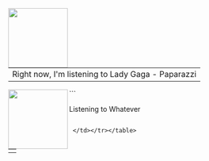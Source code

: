 

<table><tr>
</td><img align="left" width="120" height="120" src="https:&#x2F;&#x2F;lastfm.freetls.fastly.net&#x2F;i&#x2F;u&#x2F;174s&#x2F;77a7fb267f689750ad32fd52d2dc4a71.jpg"></td>
</tr>
<tr>
<td> Right now, I&#39;m listening to  Lady Gaga - Paparazzi </td>
</tr></table>


<table><tr><td valign="center"></td><img align="left" width="120" height="120" src="https:&#x2F;&#x2F;lastfm.freetls.fastly.net&#x2F;i&#x2F;u&#x2F;174s&#x2F;77a7fb267f689750ad32fd52d2dc4a71.jpg"></td> 
```

Listening to Whatever

```

 </td></tr></table>